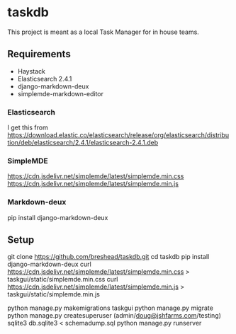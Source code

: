 # taskdb

This project is meant as a local Task Manager for in house teams.


## Requirements

 * Haystack
 * Elasticsearch 2.4.1
 * django-markdown-deux
 * simplemde-markdown-editor


### Elasticsearch
I get this from https://download.elastic.co/elasticsearch/release/org/elasticsearch/distribution/deb/elasticsearch/2.4.1/elasticsearch-2.4.1.deb


### SimpleMDE
https://cdn.jsdelivr.net/simplemde/latest/simplemde.min.css
https://cdn.jsdelivr.net/simplemde/latest/simplemde.min.js
	
### Markdown-deux
pip install django-markdown-deux


## Setup

git clone https://github.com/breshead/taskdb.git
cd taskdb
pip install django-markdown-deux
curl https://cdn.jsdelivr.net/simplemde/latest/simplemde.min.css > taskgui/static/simplemde.min.css
curl https://cdn.jsdelivr.net/simplemde/latest/simplemde.min.js > taskgui/static/simplemde.min.js
	
python manage.py makemigrations taskgui
python manage.py migrate
python manage.py createsuperuser (admin/doug@jshfarms.com/testing)
sqlite3 db.sqlite3 < schemadump.sql 
python manage.py runserver


